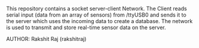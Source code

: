 This repository contains a socket server-client Network. 
The Client reads serial input (data from an array of sensors) from /ttyUSB0 and 
sends it to the server which uses the incoming data to create a database. The network 
is used to transmit and store real-time sensor data on the server.

AUTHOR: Rakshit Raj (rakshitraj)
